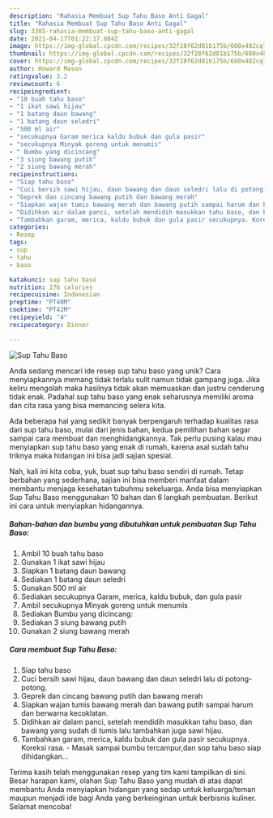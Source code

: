```yaml
---
description: "Rahasia Membuat Sup Tahu Baso Anti Gagal"
title: "Rahasia Membuat Sup Tahu Baso Anti Gagal"
slug: 3385-rahasia-membuat-sup-tahu-baso-anti-gagal
date: 2021-04-17T01:22:17.884Z
image: https://img-global.cpcdn.com/recipes/32f28f62d81b175b/680x482cq70/sup-tahu-baso-foto-resep-utama.jpg
thumbnail: https://img-global.cpcdn.com/recipes/32f28f62d81b175b/680x482cq70/sup-tahu-baso-foto-resep-utama.jpg
cover: https://img-global.cpcdn.com/recipes/32f28f62d81b175b/680x482cq70/sup-tahu-baso-foto-resep-utama.jpg
author: Howard Mason
ratingvalue: 3.2
reviewcount: 6
recipeingredient:
- "10 buah tahu baso"
- "1 ikat sawi hijau"
- "1 batang daun bawang"
- "1 batang daun seledri"
- "500 ml air"
- "secukupnya Garam merica kaldu bubuk dan gula pasir"
- "secukupnya Minyak goreng untuk menumis"
- " Bumbu yang dicincang"
- "3 siung bawang putih"
- "2 siung bawang merah"
recipeinstructions:
- "Siap tahu baso"
- "Cuci bersih sawi hijau, daun bawang dan daun seledri lalu di potong-potong."
- "Geprek dan cincang bawang putih dan bawang merah"
- "Siapkan wajan tumis bawang merah dan bawang putih sampai harum dan berwarna kecoklatan."
- "Didihkan air dalam panci, setelah mendidih masukkan tahu baso, dan bawang yang sudah di tumis lalu tambahkan juga sawi hijau."
- "Tambahkan garam, merica, kaldu bubuk dan gula pasir secukupnya. Koreksi rasa. Masak sampai bumbu tercampur,dan sop tahu baso siap dihidangkan..."
categories:
- Resep
tags:
- sup
- tahu
- baso

katakunci: sup tahu baso 
nutrition: 176 calories
recipecuisine: Indonesian
preptime: "PT40M"
cooktime: "PT42M"
recipeyield: "4"
recipecategory: Dinner

---
```



![Sup Tahu Baso](https://img-global.cpcdn.com/recipes/32f28f62d81b175b/680x482cq70/sup-tahu-baso-foto-resep-utama.jpg)

Anda sedang mencari ide resep sup tahu baso yang unik? Cara menyiapkannya memang tidak terlalu sulit namun tidak gampang juga. Jika keliru mengolah maka hasilnya tidak akan memuaskan dan justru cenderung tidak enak. Padahal sup tahu baso yang enak seharusnya memiliki aroma dan cita rasa yang bisa memancing selera kita.



Ada beberapa hal yang sedikit banyak berpengaruh terhadap kualitas rasa dari sup tahu baso, mulai dari jenis bahan, kedua pemilihan bahan segar sampai cara membuat dan menghidangkannya. Tak perlu pusing kalau mau menyiapkan sup tahu baso yang enak di rumah, karena asal sudah tahu triknya maka hidangan ini bisa jadi sajian spesial.


Nah, kali ini kita coba, yuk, buat sup tahu baso sendiri di rumah. Tetap berbahan yang sederhana, sajian ini bisa memberi manfaat dalam membantu menjaga kesehatan tubuhmu sekeluarga. Anda bisa menyiapkan Sup Tahu Baso menggunakan 10 bahan dan 6 langkah pembuatan. Berikut ini cara untuk menyiapkan hidangannya.

<!--inarticleads1-->

##### Bahan-bahan dan bumbu yang dibutuhkan untuk pembuatan Sup Tahu Baso:

1. Ambil 10 buah tahu baso
1. Gunakan 1 ikat sawi hijau
1. Siapkan 1 batang daun bawang
1. Sediakan 1 batang daun seledri
1. Gunakan 500 ml air
1. Sediakan secukupnya Garam, merica, kaldu bubuk, dan gula pasir
1. Ambil secukupnya Minyak goreng untuk menumis
1. Sediakan  Bumbu yang dicincang:
1. Sediakan 3 siung bawang putih
1. Gunakan 2 siung bawang merah




<!--inarticleads2-->

##### Cara membuat Sup Tahu Baso:

1. Siap tahu baso
1. Cuci bersih sawi hijau, daun bawang dan daun seledri lalu di potong-potong.
1. Geprek dan cincang bawang putih dan bawang merah
1. Siapkan wajan tumis bawang merah dan bawang putih sampai harum dan berwarna kecoklatan.
1. Didihkan air dalam panci, setelah mendidih masukkan tahu baso, dan bawang yang sudah di tumis lalu tambahkan juga sawi hijau.
1. Tambahkan garam, merica, kaldu bubuk dan gula pasir secukupnya. Koreksi rasa. - Masak sampai bumbu tercampur,dan sop tahu baso siap dihidangkan...




Terima kasih telah menggunakan resep yang tim kami tampilkan di sini. Besar harapan kami, olahan Sup Tahu Baso yang mudah di atas dapat membantu Anda menyiapkan hidangan yang sedap untuk keluarga/teman maupun menjadi ide bagi Anda yang berkeinginan untuk berbisnis kuliner. Selamat mencoba!
